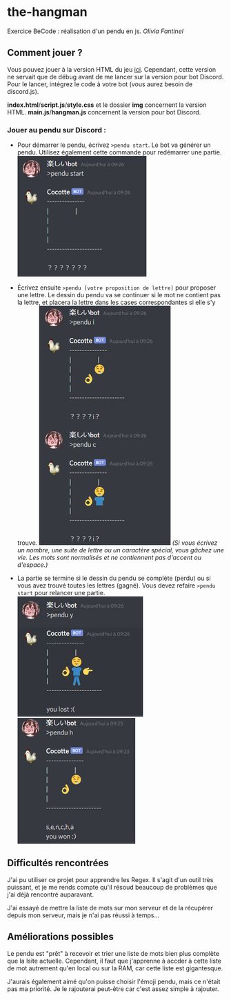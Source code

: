 # the-hangman
Exercice BeCode : réalisation d'un pendu en js.
*Olivia Fantinel* 

## Comment jouer ?

Vous pouvez jouer à la version HTML du jeu [ici](https://tanoshiibot.github.io/the-hangman/). Cependant, cette version ne servait que de débug avant de me lancer sur la version pour bot Discord. Pour le lancer, intégrez le code à votre bot (vous aurez besoin de discord.js).

**index.html**/**script.js**/**style.css** et le dossier **img** concernent la version HTML.
**main.js**/**hangman.js** concernent la version pour bot Discord.

### Jouer au pendu sur Discord :

* Pour démarrer le pendu, écrivez `>pendu start`. Le bot va générer un pendu. Utilisez également cette commande pour redémarrer une partie. 
![Screenshot: >pendu start](https://raw.githubusercontent.com/tanoshiibot/the-hangman/main/screenshots/start.PNG)

* Écrivez ensuite `>pendu [votre proposition de lettre]` pour proposer une lettre. Le dessin du pendu va se continuer si le mot ne contient pas la lettre, et placera la lettre dans les cases correspondantes si elle s'y trouve.
![Screenshot: >pendu [proposition de lettre]](https://github.com/tanoshiibot/the-hangman/blob/main/screenshots/pendu.PNG)
*(Si vous écrivez un nombre, une suite de lettre ou un caractère spécial, vous gâchez une vie. Les mots sont normalisés et ne contiennent pas d'accent ou d'espace.)*

* La partie se termine si le dessin du pendu se complète (perdu) ou si vous avez trouvé toutes les lettres (gagné). Vous devez refaire `>pendu start` pour relancer une partie.
![Screenshot: gagné](https://github.com/tanoshiibot/the-hangman/blob/main/screenshots/perdu.PNG)
![Screenshot: perdu](https://github.com/tanoshiibot/the-hangman/blob/main/screenshots/won.PNG)


## Difficultés rencontrées

J'ai pu utiliser ce projet pour apprendre les Regex. Il s'agit d'un outil très puissant, et je me rends compte qu'il résoud beaucoup de problèmes que j'ai déjà rencontré auparavant. 

J'ai essayé de mettre la liste de mots sur mon serveur et de la récupérer depuis mon serveur, mais je n'ai pas réussi à temps... 

## Améliorations possibles

Le pendu est "prêt" à recevoir et trier une liste de mots bien plus complète que la lsite actuelle. Cependant, il faut que j'apprenne à accder à cette liste de mot autrement qu'en local ou sur la RAM, car cette liste est gigantesque. 

J'aurais également aimé qu'on puisse choisir l'émoji pendu, mais ce n'était pas ma priorité. Je le rajouterai peut-être car c'est assez simple à rajouter.